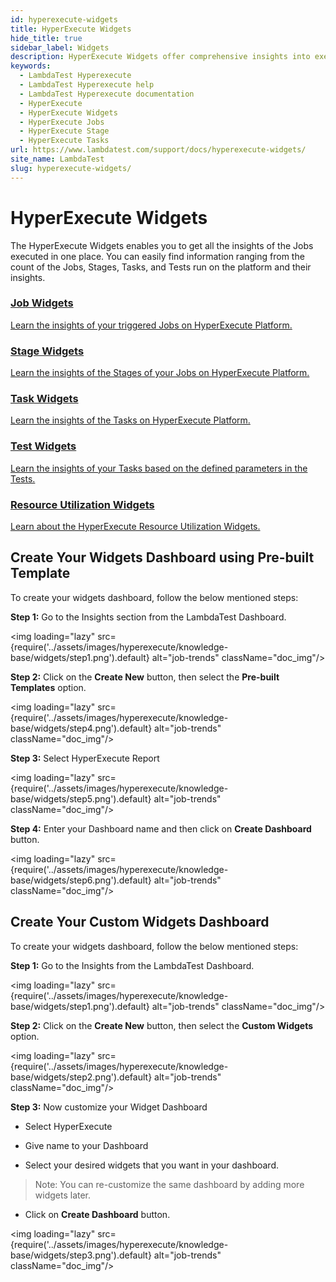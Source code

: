 ```yaml
---
id: hyperexecute-widgets
title: HyperExecute Widgets
hide_title: true
sidebar_label: Widgets
description: HyperExecute Widgets offer comprehensive insights into executed Jobs, all in one convenient location for easy exploration.
keywords:
  - LambdaTest Hyperexecute
  - LambdaTest Hyperexecute help
  - LambdaTest Hyperexecute documentation
  - HyperExecute
  - HyperExecute Widgets
  - HyperExecute Jobs
  - HyperExecute Stage
  - HyperExecute Tasks
url: https://www.lambdatest.com/support/docs/hyperexecute-widgets/
site_name: LambdaTest
slug: hyperexecute-widgets/
---
```


<script type="application/ld+json"
      dangerouslySetInnerHTML={{ __html: JSON.stringify({
       "@context": "https://schema.org",
        "@type": "BreadcrumbList",
        "itemListElement": [{
          "@type": "ListItem",
          "position": 1,
          "name": "Home",
          "item": "https://www.lambdatest.com"
        },{
          "@type": "ListItem",
          "position": 2,
          "name": "Support",
          "item": "https://www.lambdatest.com/support/docs/"
        },{
          "@type": "ListItem",
          "position": 3,
          "name": "HyperExecute Widgets",
          "item": "https://www.lambdatest.com/support/docs/hyperexecute-widgets/"
        }]
      })
    }}
></script>

# HyperExecute Widgets

The HyperExecute Widgets enables you to get all the insights of the Jobs executed in one place. You can easily find information ranging from the count of the Jobs, Stages, Tasks, and Tests run on the platform and their insights.

<div className="support_main">  
  <a href="/docs/hyperexecute-job-widgets/">
    <div className="support_inners">
      <h3>Job Widgets</h3>
      <p>Learn the insights of your triggered Jobs on HyperExecute Platform.</p>
    </div>
  </a>
  <a href="/docs/hyperexecute-stage-widgets/">
    <div className="support_inners">
      <h3>Stage Widgets</h3>
      <p>Learn the insights of the Stages of your Jobs on HyperExecute Platform.</p>
    </div>
  </a>
  <a href="/docs/hyperexecute-task-widgets/">
    <div className="support_inners">
      <h3>Task Widgets</h3>
      <p>Learn the insights of the Tasks on HyperExecute Platform.</p>
    </div>
  </a>
  <a href="/docs/hyperexecute-test-widgets/">
    <div className="support_inners">
      <h3>Test Widgets</h3>
      <p>Learn the insights of your Tasks based on the defined parameters in the Tests.</p>
    </div>
  </a>
  <a href="/docs/hyperexecute-resource-widgets/">
  <div className="support_inners">
    <h3>Resource Utilization Widgets</h3>
    <p>Learn about the HyperExecute Resource Utilization Widgets.</p>
  </div>
  </a>
</div>

## Create Your Widgets Dashboard using Pre-built Template

To create your widgets dashboard, follow the below mentioned steps:

**Step 1:** Go to the Insights section from the LambdaTest Dashboard.

<img loading="lazy" src={require('../assets/images/hyperexecute/knowledge-base/widgets/step1.png').default} alt="job-trends" className="doc_img"/>

**Step 2:** Click on the **Create New** button, then select the **Pre-built Templates** option.

<img loading="lazy" src={require('../assets/images/hyperexecute/knowledge-base/widgets/step4.png').default} alt="job-trends" className="doc_img"/>

**Step 3:** Select HyperExecute Report

<img loading="lazy" src={require('../assets/images/hyperexecute/knowledge-base/widgets/step5.png').default} alt="job-trends" className="doc_img"/>

**Step 4:** Enter your Dashboard name and then click on **Create Dashboard** button.

<img loading="lazy" src={require('../assets/images/hyperexecute/knowledge-base/widgets/step6.png').default} alt="job-trends" className="doc_img"/>

## Create Your Custom Widgets Dashboard

To create your widgets dashboard, follow the below mentioned steps:

**Step 1:** Go to the Insights from the LambdaTest Dashboard.

<img loading="lazy" src={require('../assets/images/hyperexecute/knowledge-base/widgets/step1.png').default} alt="job-trends" className="doc_img"/>

**Step 2:** Click on the **Create New** button, then select the **Custom Widgets** option.

<img loading="lazy" src={require('../assets/images/hyperexecute/knowledge-base/widgets/step2.png').default} alt="job-trends" className="doc_img"/>

**Step 3:** Now customize your Widget Dashboard

- Select HyperExecute

- Give name to your Dashboard

- Select your desired widgets that you want in your dashboard.

> Note: You can re-customize the same dashboard by adding more widgets later.

- Click on **Create Dashboard** button.

<img loading="lazy" src={require('../assets/images/hyperexecute/knowledge-base/widgets/step3.png').default} alt="job-trends" className="doc_img"/>